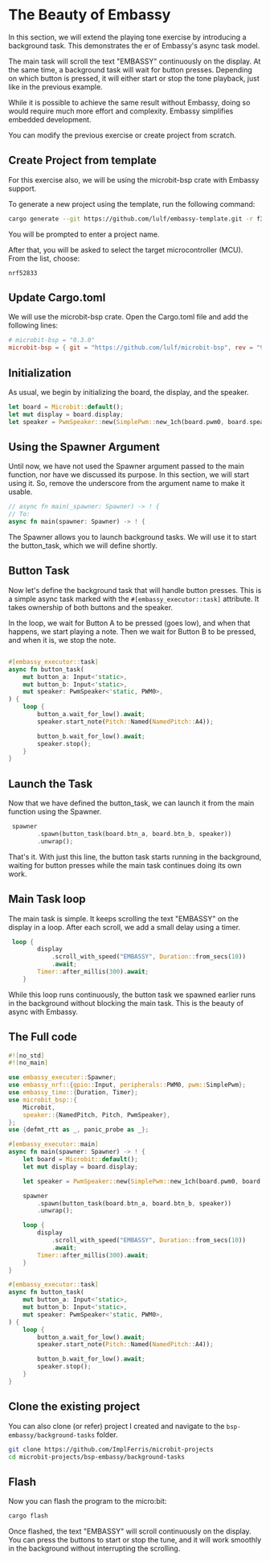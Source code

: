 # The Beauty of Embassy

In this section, we will extend the playing tone exercise by introducing a background task. This demonstrates the er of Embassy's async task model.

The main task will scroll the text "EMBASSY" continuously on the display. At the same time, a background task will wait for button presses. Depending on which button is pressed, it will either start or stop the tone playback, just like in the previous example.

While it is possible to achieve the same result without Embassy, doing so would require much more effort and complexity. Embassy simplifies embedded development.

You can modify the previous exercise or create project from scratch. 


## Create Project from template
For this exercise also, we will be using the microbit-bsp crate with Embassy support.

To generate a new project using the template, run the following command:

```sh
cargo generate --git https://github.com/lulf/embassy-template.git -r f3179dc
```

You will be prompted to enter a project name. 

After that, you will be asked to select the target microcontroller (MCU). From the list, choose:
```
nrf52833
```

## Update Cargo.toml

We will use the microbit-bsp crate. Open the Cargo.toml file and add the following lines:

```toml
# microbit-bsp = "0.3.0"
microbit-bsp = { git = "https://github.com/lulf/microbit-bsp", rev = "9c7d52e" }
```



## Initialization

As usual, we begin by initializing the board, the display, and the speaker.

```rust
let board = Microbit::default();
let mut display = board.display;
let speaker = PwmSpeaker::new(SimplePwm::new_1ch(board.pwm0, board.speaker)); // We are not marking Speaker mut here
```


## Using the Spawner Argument

Until now, we have not used the Spawner argument passed to the main function, nor have we discussed its purpose. In this section, we will start using it. So, remove the underscore from the argument name to make it usable.

```rust
// async fn main(_spawner: Spawner) -> ! {
// To:
async fn main(spawner: Spawner) -> ! {
```

The Spawner allows you to launch background tasks. We will use it to start the button_task, which we will define shortly.

## Button Task
Now let's define the background task that will handle button presses. This is a simple async task marked with the `#[embassy_executor::task]` attribute. It takes ownership of both buttons and the speaker.

In the loop, we wait for Button A to be pressed (goes low), and when that happens, we start playing a note. Then we wait for Button B to be pressed, and when it is, we stop the note.

```rust

#[embassy_executor::task]
async fn button_task(
    mut button_a: Input<'static>,
    mut button_b: Input<'static>,
    mut speaker: PwmSpeaker<'static, PWM0>,
) {
    loop {
        button_a.wait_for_low().await;
        speaker.start_note(Pitch::Named(NamedPitch::A4));

        button_b.wait_for_low().await;
        speaker.stop();
    }
}
```

## Launch the Task

Now that we have defined the button_task, we can launch it from the main function using the Spawner.
```rust
 spawner
        .spawn(button_task(board.btn_a, board.btn_b, speaker))
        .unwrap();
```
That's it. With just this line, the button task starts running in the background, waiting for button presses while the main task continues doing its own work.


## Main Task loop

The main task is simple. It keeps scrolling the text "EMBASSY" on the display in a loop. After each scroll, we add a small delay using a timer.

```rust
 loop {
        display
            .scroll_with_speed("EMBASSY", Duration::from_secs(10))
            .await;
        Timer::after_millis(300).await;
    }
```
While this loop runs continuously, the button task we spawned earlier runs in the background without blocking the main task. This is the beauty of async with Embassy.


## The Full code
```rust
#![no_std]
#![no_main]

use embassy_executor::Spawner;
use embassy_nrf::{gpio::Input, peripherals::PWM0, pwm::SimplePwm};
use embassy_time::{Duration, Timer};
use microbit_bsp::{
    Microbit,
    speaker::{NamedPitch, Pitch, PwmSpeaker},
};
use {defmt_rtt as _, panic_probe as _};

#[embassy_executor::main]
async fn main(spawner: Spawner) -> ! {
    let board = Microbit::default();
    let mut display = board.display;

    let speaker = PwmSpeaker::new(SimplePwm::new_1ch(board.pwm0, board.speaker));

    spawner
        .spawn(button_task(board.btn_a, board.btn_b, speaker))
        .unwrap();

    loop {
        display
            .scroll_with_speed("EMBASSY", Duration::from_secs(10))
            .await;
        Timer::after_millis(300).await;
    }
}

#[embassy_executor::task]
async fn button_task(
    mut button_a: Input<'static>,
    mut button_b: Input<'static>,
    mut speaker: PwmSpeaker<'static, PWM0>,
) {
    loop {
        button_a.wait_for_low().await;
        speaker.start_note(Pitch::Named(NamedPitch::A4));

        button_b.wait_for_low().await;
        speaker.stop();
    }
}
```


## Clone the existing project
You can also clone (or refer) project I created and navigate to the `bsp-embassy/background-tasks` folder.

```sh
git clone https://github.com/ImplFerris/microbit-projects
cd microbit-projects/bsp-embassy/background-tasks
```

## Flash

Now you can flash the program to the micro:bit:

```sh
cargo flash
```

Once flashed, the text "EMBASSY" will scroll continuously on the display. You can press the buttons to start or stop the tune, and it will work smoothly in the background without interrupting the scrolling.
